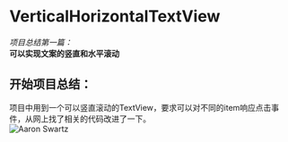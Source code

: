 # VerticalHorizontalTextView
*项目总结第一篇：*</br>
**可以实现文案的竖直和水平滚动**</br>
## 开始项目总结：</br>
项目中用到一个可以竖直滚动的TextView，要求可以对不同的item响应点击事件，从网上找了相关的代码改进了一下。</br>
    ![Aaron Swartz](https://github.com/WangZhilinIT/VerticalHorizontalTextView/blob/master/vertical-horizantal-textview.gif)
